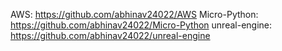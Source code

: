 AWS: https://github.com/abhinav24022/AWS
Micro-Python: https://github.com/abhinav24022/Micro-Python
unreal-engine: https://github.com/abhinav24022/unreal-engine